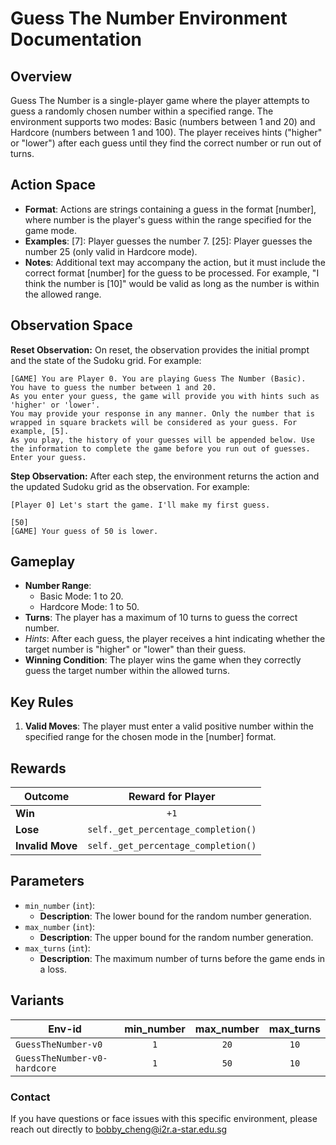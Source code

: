 # Guess The Number Environment Documentation

## Overview

Guess The Number is a single-player game where the player attempts to guess a randomly chosen number within a specified range. The environment supports two modes: Basic (numbers between 1 and 20) and Hardcore (numbers between 1 and 100). The player receives hints ("higher" or "lower") after each guess until they find the correct number or run out of turns.

## Action Space

- **Format**: Actions are strings containing a guess in the format [number], where number is the player's guess within the range specified for the game mode.
- **Examples**:
    [7]: Player guesses the number 7.
    [25]: Player guesses the number 25 (only valid in Hardcore mode).
- **Notes**: Additional text may accompany the action, but it must include the correct format [number] for the guess to be processed. For example, "I think the number is [10]" would be valid as long as the number is within the allowed range.

## Observation Space
**Reset Observation:**
On reset, the observation provides the initial prompt and the state of the Sudoku grid. For example:
```plaintext
[GAME] You are Player 0. You are playing Guess The Number (Basic).
You have to guess the number between 1 and 20.
As you enter your guess, the game will provide you with hints such as 'higher' or 'lower'.
You may provide your response in any manner. Only the number that is wrapped in square brackets will be considered as your guess. For example, [5].
As you play, the history of your guesses will be appended below. Use the information to complete the game before you run out of guesses.
Enter your guess.
```

**Step Observation:**
After each step, the environment returns the action and the updated Sudoku grid as the observation. For example:
```plaintext
[Player 0] Let's start the game. I'll make my first guess.

[50]
[GAME] Your guess of 50 is lower.
```

## Gameplay

- **Number Range**:
    - Basic Mode: 1 to 20.
    - Hardcore Mode: 1 to 50.
- **Turns**: The player has a maximum of 10 turns to guess the correct number.
- *Hints*: After each guess, the player receives a hint indicating whether the target number is "higher" or "lower" than their guess.
- **Winning Condition**: The player wins the game when they correctly guess the target number within the allowed turns.

## Key Rules

1. **Valid Moves**: The player must enter a valid positive number within the specified range for the chosen mode in the [number] format.


## Rewards
| Outcome          |             Reward for Player              |
|------------------|:------------------------------------------:|
| **Win**          |                    `+1`                    |
| **Lose**         |    `self._get_percentage_completion()`     |
| **Invalid Move** |    `self._get_percentage_completion()`     |

## Parameters

- `min_number` (`int`):
    - **Description**: The lower bound for the random number generation.
- `max_number` (`int`):
    - **Description**: The upper bound for the random number generation.
- `max_turns` (`int`):
    - **Description**: The maximum number of turns before the game ends in a loss.

## Variants

| Env-id                       | min_number  | max_number  | max_turns   |
|------------------------------|:-----------:|:-----------:|:-----------:|
| `GuessTheNumber-v0`          |   `1`       |   `20`      |  `10`       |
| `GuessTheNumber-v0-hardcore` |   `1`       |   `50`      |  `10`        |


### Contact
If you have questions or face issues with this specific environment, please reach out directly to bobby_cheng@i2r.a-star.edu.sg